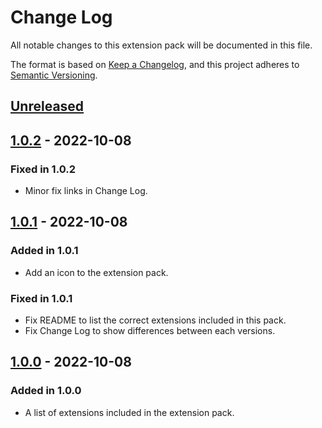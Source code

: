 # Change Log

All notable changes to this extension pack will be documented in this file.

The format is based on [Keep a Changelog](https://keepachangelog.com/en/1.0.0/),
and this project adheres to [Semantic Versioning](https://semver.org/spec/v2.0.0.html).

## [Unreleased]

## [1.0.2] - 2022-10-08

### Fixed in 1.0.2

- Minor fix links in Change Log.

## [1.0.1] - 2022-10-08

### Added in 1.0.1

- Add an icon to the extension pack.

### Fixed in 1.0.1

- Fix README to list the correct extensions included in this pack.
- Fix Change Log to show differences between each versions.

## [1.0.0] - 2022-10-08

### Added in 1.0.0

- A list of extensions included in the extension pack.

[Unreleased]: https://github.com/hakula139/cpp-extension-pack/compare/v1.0.2...HEAD
[1.0.2]: https://github.com/hakula139/cpp-extension-pack/compare/v1.0.1...v1.0.2
[1.0.1]: https://github.com/hakula139/cpp-extension-pack/compare/v1.0.0...v1.0.1
[1.0.0]: https://github.com/hakula139/cpp-extension-pack/releases/tag/v1.0.0
